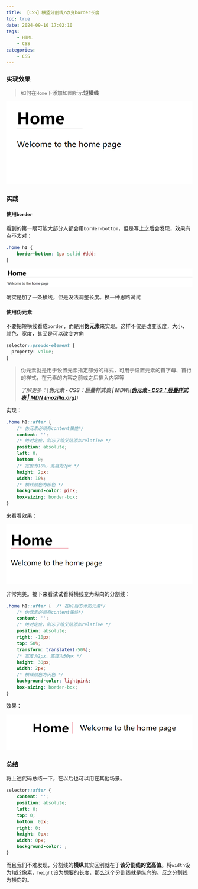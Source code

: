 ```yaml
---
title: 【CSS】横竖分割线/改变border长度
toc: true
date: 2024-09-10 17:02:10
tags: 
    - HTML
    - CSS
categories:
    - CSS
---
```


### 实现效果

> 如何在`Home`下添加如图所示**短横线**
>

![](../images/CSS-border/实现1.png)
<!-- more -->
### 实践

#### 使用`border`

看到的第一眼可能大部分人都会用`border-bottom`，但是写上之后会发现，效果有点不太对：

```css
.home h1 {
    border-bottom: 1px solid #ddd;
}
```



![](../images/CSS-border/实现2.png)

确实是加了一条横线，但是没法调整长度。换一种思路试试

#### 使用伪元素

不要把短横线看成`border`，而是用**伪元素**来实现。这样不仅是改变长度，大小、颜色、宽度，甚至是可以改变方向

```css
selector::pseudo-element {
  property: value;
}
```

> 伪元素就是用于设置元素指定部分的样式，可用于设置元素的首字母、首行的样式，在元素的内容之前或之后插入内容等
>
> *了解更多：[**伪元素 - CSS：层叠样式表 | MDN**](**[伪元素 - CSS：层叠样式表 | MDN (mozilla.org)](https://developer.mozilla.org/zh-CN/docs/Web/CSS/Pseudo-elements)**)*

实现：

```css
.home h1::after {
    /* 伪元素必须有content属性*/
    content: '';
    /* 绝对定位，别忘了给父级添加relative */
    position: absolute;
    left: 0;
    bottom: 0;
    /* 宽度为10%，高度为2px */
    height: 2px;
    width: 10%;
    /* 横线颜色为粉色 */
    background-color: pink;
    box-sizing: border-box;
}
```

来看看效果：

![](../images/CSS-border/实现3.png)

非常完美。接下来看试试看将横线变为纵向的分割线：

```css
.home h1::after {  /* 在h1后方添加元素*/
    /* 伪元素必须有content属性*/
    content: '';
    /* 绝对定位，别忘了给父级添加relative */
    position: absolute;
    right: -10px;
    top: 50%;
    transform: translateY(-50%);
    /* 宽度为2px，高度为30px */
    height: 30px;
    width: 2px;
    /* 横线颜色为灰色 */
    background-color: lightpink;
    box-sizing: border-box;
}
```

效果：

![](../images/CSS-border/效果.png)

### 总结

将上述代码总结一下，在以后也可以用在其他场景。

```css
selector::after {
    content: '';
    position: absolute;
    left: 0;
    top: 0;
    bottom: 0px;
    right: 0;
    height: 0px;
    width: 0px;
    background-color: ;
}
```

而且我们不难发现，分割线的**横纵**其实区别就在于**该分割线的宽高值**。将`width`设为1或2像素，`height`设为想要的长度，那么这个分割线就是纵向的。反之分割线为横向的。

